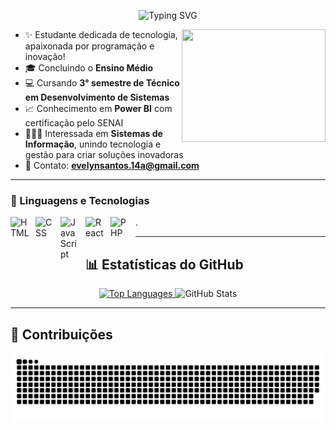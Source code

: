 <p align="center">
  <img src="https://readme-typing-svg.herokuapp.com?font=Fira+Code&size=25&duration=4000&pause=1000&color=DC143C&center=true&vCenter=true&width=600&lines=Olá!+Meu+nome+é+Evelyn!" alt="Typing SVG" />
</p>

 <div>


<img   height=180px width=230px align="right" src="https://i.pinimg.com/originals/e1/7a/b9/e17ab9681bec36303a67cd0e13a7b170.gif"/>

- ✨ Estudante dedicada de tecnologia, apaixonada por programação e inovação!  
- 🎓 Concluindo o **Ensino Médio**
- 💻 Cursando **3° semestre de Técnico em Desenvolvimento de Sistemas**
- 📈 Conhecimento em **Power BI** com certificação pelo SENAI
- 👩🏻‍💻 Interessada em **Sistemas de Informação**, unindo tecnologia e gestão para criar soluções inovadoras  
- 💬 Contato: **evelynsantos.14a@gmail.com**

---
### 🤖 Linguagens e Tecnologias

<img 
    align="left" 
    alt="HTML"
    title="HTML" 
    width="30px" 
    style="padding-right: 10px;" 
    src="https://cdn.jsdelivr.net/gh/devicons/devicon@latest/icons/html5/html5-original.svg" 
/>
<img 
    align="left" 
    alt="CSS" 
    title="CSS"
    width="30px" 
    style="padding-right: 10px;" 
    src="https://cdn.jsdelivr.net/gh/devicons/devicon@latest/icons/css3/css3-original.svg" 
/>
<img 
    align="left" 
    alt="JavaScript" 
    title="JavaScript"
    width="30px" 
    style="padding-right: 10px;" 
    src="https://cdn.jsdelivr.net/gh/devicons/devicon@latest/icons/javascript/javascript-original.svg" 
/>
<img 
    align="left" 
    alt="React"
    title="React" 
    width="30px" 
    style="padding-right: 10px;" 
    src="https://cdn.jsdelivr.net/gh/devicons/devicon@latest/icons/react/react-original.svg" 
/>
<img 
    align="left" 
    alt="PHP" 
    title="PHP"
    width="30px" 
    style="padding-right: 10px;" 
    src="https://cdn.jsdelivr.net/gh/devicons/devicon@latest/icons/php/php-original.svg" 
/>
.

---

## 📊 Estatísticas do GitHub

<div align="center">
  <a href="https://github.com/anuraghazra/github-readme-stats">
    <img src="https://github-readme-stats.vercel.app/api/top-langs/?username=Lyndacrebs&layout=compact&langs_count=6&theme=radical" alt="Top Languages"/>
  </a>
  <img src="https://github-readme-stats.vercel.app/api?username=Lyndacrebs&show_icons=true&theme=radical" alt="GitHub Stats"/>
</div>

---

## 🐍 Contribuições

<div align="center">
  <picture>
    <source media="(prefers-color-scheme: dark)" srcset="https://raw.githubusercontent.com/platane/platane/output/github-contribution-grid-snake-dark.svg">
    <source media="(prefers-color-scheme: light)" srcset="https://raw.githubusercontent.com/platane/platane/output/github-contribution-grid-snake.svg">
    <img alt="GitHub Contribution Snake" src="https://raw.githubusercontent.com/platane/platane/output/github-contribution-grid-snake.svg">
  </picture>
</div>
